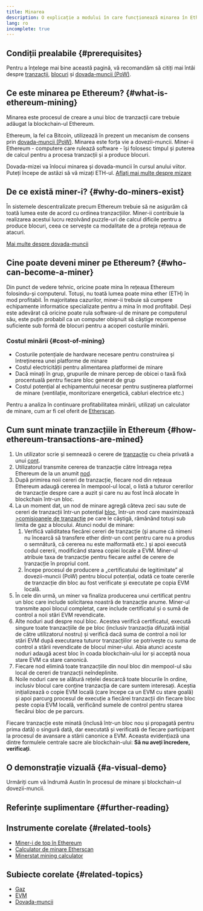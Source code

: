 ```yaml
---
title: Minarea
description: O explicație a modului în care funcționează minarea în Ethereum și modul în care aceasta ajută la menținerea lui Ethereum în securitate și descentralizat.
lang: ro
incomplete: true
---
```


## Condiții prealabile {#prerequisites}

Pentru a înțelege mai bine această pagină, vă recomandăm să citiți mai întâi despre [tranzacții](/developers/docs/transactions/), <a href="/developers/docs/blocks/">blocuri</a> și [dovada-muncii (PoW)](/developers/docs/consensus-mechanisms/pow/).

## Ce este minarea pe Ethereum? {#what-is-ethereum-mining}

Minarea este procesul de creare a unui bloc de tranzacții care trebuie adăugat la blockchain-ul Ethereum.

Ethereum, la fel ca Bitcoin, utilizează în prezent un mecanism de consens prin [dovada-muncii (PoW)](/developers/docs/consensus-mechanisms/pow/). Minarea este forța vie a dovezii-muncii. Miner-ii Ethereum - computere care rulează software - își folosesc timpul și puterea de calcul pentru a procesa tranzacții și a produce blocuri.

<Alert>
<AlertEmoji text=":wave:" />
<AlertContent>
<AlertDescription>
   Dovada-mizei va înlocui minarea și dovada-muncii în cursul anului viitor. Puteți începe de astăzi să vă mizați ETH-ul. <a href="/staking/">Aflați mai multe despre mizare</a>    
</AlertDescription>
</AlertContent>
</Alert>

## De ce există miner-i? {#why-do-miners-exist}

În sistemele descentralizate precum Ethereum trebuie să ne asigurăm că toată lumea este de acord cu ordinea tranzacțiilor. Miner-ii contribuie la realizarea acestui lucru rezolvând puzzle-uri de calcul dificile pentru a produce blocuri, ceea ce servește ca modalitate de a proteja rețeaua de atacuri.

[Mai multe despre dovada-muncii](/developers/docs/consensus-mechanisms/pow/)

## Cine poate deveni miner pe Ethereum? {#who-can-become-a-miner}

Din punct de vedere tehnic, oricine poate mina în rețeaua Ethereum folosindu-și computerul. Totuși, nu toată lumea poate mina ether (ETH) în mod profitabil. În majoritatea cazurilor, miner-ii trebuie să cumpere echipamente informatice specializate pentru a mina în mod profitabil. Deși este adevărat că oricine poate rula software-ul de minare pe computerul său, este puțin probabil ca un computer obișnuit să câștige recompense suficiente sub formă de blocuri pentru a acoperi costurile minării.

### Costul minării {#cost-of-mining}

- Costurile potențiale de hardware necesare pentru construirea și întreținerea unei platforme de minare
- Costul electricității pentru alimentarea platformei de minare
- Dacă minați în grup, grupurile de minare percep de obicei o taxă fixă procentuală pentru fiecare bloc generat de grup
- Costul potențial al echipamentului necesar pentru susținerea platformei de minare (ventilație, monitorizare energetică, cabluri electrice etc.)

Pentru a analiza în continuare profitabilitatea minării, utilizați un calculator de minare, cum ar fi cel oferit de [Etherscan](https://etherscan.io/ether-mining-calculator).

## Cum sunt minate tranzacțiile în Ethereum {#how-ethereum-transactions-are-mined}

1. Un utilizator scrie și semnează o cerere de [tranzacție](/developers/docs/transactions/) cu cheia privată a unui [cont](/developers/docs/accounts/).
2. Utilizatorul transmite cererea de tranzacție către întreaga rețea Ethereum de la un anumit [nod](/developers/docs/nodes-and-clients/).
3. După primirea noii cereri de tranzacție, fiecare nod din rețeaua Ethereum adaugă cererea în mempool-ul local, o listă a tuturor cererilor de tranzacție despre care a auzit și care nu au fost încă alocate în blockchain într-un bloc.
4. La un moment dat, un nod de minare agregă câteva zeci sau sute de cereri de tranzacții într-un potențial [bloc](/developers/docs/blocks/), într-un mod care maximizează [>comisioanele de tranzacție](/developers/docs/gas/) pe care le câștigă, rămânând totuși sub limita de gaz a blocului. Atunci nodul de minare:
   1. Verifică validitatea fiecărei cereri de tranzacție (și anume că nimeni nu încearcă să transfere ether dintr-un cont pentru care nu a produs o semnătură, că cererea nu este malformată etc.) și apoi execută codul cererii, modificând starea copiei locale a EVM. Miner-ul atribuie taxa de tranzacție pentru fiecare astfel de cerere de tranzacție în propriul cont.
   2. Începe procesul de producere a „certificatului de legitimitate” al dovezii-muncii (PoW) pentru blocul potențial, odată ce toate cererile de tranzacție din bloc au fost verificate și executate pe copia EVM locală.
5. În cele din urmă, un miner va finaliza producerea unui certificat pentru un bloc care include solicitarea noastră de tranzacție anume. Miner-ul transmite apoi blocul completat, care include certificatul și o sumă de control a noii stări EVM revendicate.
6. Alte noduri aud despre noul bloc. Acestea verifică certificatul, execută singure toate tranzacțiile de pe bloc (inclusiv tranzacția difuzată inițial de către utilizatorul nostru) și verifică dacă suma de control a noii lor stări EVM după executarea tuturor tranzacțiilor se potrivește cu suma de control a stării revendicate de blocul miner-ului. Abia atunci aceste noduri adaugă acest bloc în coada blockchain-ului lor și acceptă noua stare EVM ca stare canonică.
7. Fiecare nod elimină toate tranzacțiile din noul bloc din mempool-ul său local de cereri de tranzacții neîndeplinite.
8. Noile noduri care se alătură rețelei descarcă toate blocurile în ordine, inclusiv blocul care conține tranzacția de care suntem interesați. Aceștia inițializează o copie EVM locală (care începe ca un EVM cu stare goală) și apoi parcurg procesul de execuție a fiecărei tranzacții din fiecare bloc peste copia EVM locală, verificând sumele de control pentru starea fiecărui bloc de pe parcurs.

Fiecare tranzacție este minată (inclusă într-un bloc nou și propagată pentru prima dată) o singură dată, dar executată și verificată de fiecare participant la procesul de avansare a stării canonice a EVM. Aceasta evidențiază una dintre formulele centrale sacre ale blockchain-ului: **Să nu aveți încredere, verificați**.

## O demonstrație vizuală {#a-visual-demo}

Urmăriți cum vă îndrumă Austin în procesul de minare și blockchain-ul dovezii-muncii.

<YouTube id="zcX7OJ-L8XQ" />

## Referințe suplimentare {#further-reading}

## Instrumente corelate {#related-tools}

- [Miner-i de top în Ethereum](https://etherscan.io/stat/miner?range=7&blocktype=blocks)
- [Calculator de minare Etherscan](https://etherscan.io/ether-mining-calculator)
- [Minerstat mining calculator](https://minerstat.com/coin/ETH)

## Subiecte corelate {#related-topics}

- [Gaz](/developers/docs/gas/)
- [EVM](/developers/docs/evm/)
- [Dovada-muncii](/developers/docs/consensus-mechanisms/pow/)
